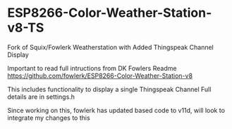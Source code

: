 # ESP8266-Color-Weather-Station-v8-TS
Fork of Squix/Fowlerk Weatherstation with Added Thingspeak Channel Display

Important to read full intructions from DK Fowlers Readme 
https://github.com/fowlerk/ESP8266-Color-Weather-Station-v8

This includes functionality to display a single Thingspeak Channel
Full details are in settings.h

Since working on this, fowlerk has updated based code to v11d, will look to integrate my changes to this
